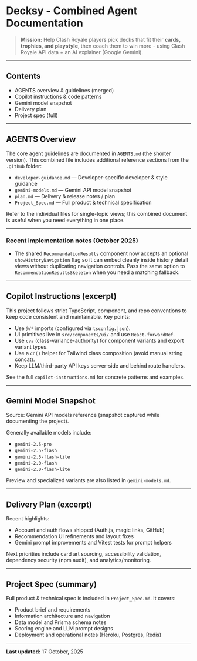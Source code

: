 # Decksy - Combined Agent Documentation

> **Mission:** Help Clash Royale players pick decks that fit their **cards, trophies, and playstyle**, then coach them to win more - using Clash Royale API data + an AI explainer (Google Gemini).

---

## Contents

- AGENTS overview & guidelines (merged)
- Copilot instructions & code patterns
- Gemini model snapshot
- Delivery plan
- Project spec (full)

---

## AGENTS Overview

The core agent guidelines are documented in `AGENTS.md` (the shorter version). This combined file includes additional reference sections from the `.github` folder:

 - `developer-guidance.md` — Developer-specific developer & style guidance
- `gemini-models.md` — Gemini API model snapshot
- `plan.md` — Delivery & release notes / plan
- `Project_Spec.md` — Full product & technical specification

Refer to the individual files for single-topic views; this combined document is useful when you need everything in one place.

---

### Recent implementation notes (October 2025)

- The shared `RecommendationResults` component now accepts an optional `showHistoryNavigation` flag so it can embed cleanly inside history detail views without duplicating navigation controls. Pass the same option to `RecommendationResultsSkeleton` when you need a matching fallback.

---

## Copilot Instructions (excerpt)

This project follows strict TypeScript, component, and repo conventions to keep code consistent and maintainable. Key points:

- Use `@/*` imports (configured via `tsconfig.json`).
- UI primitives live in `src/components/ui/` and use `React.forwardRef`.
- Use `cva` (class-variance-authority) for component variants and export variant types.
- Use a `cn()` helper for Tailwind class composition (avoid manual string concat).
- Keep LLM/third-party API keys server-side and behind route handlers.

See the full `copilot-instructions.md` for concrete patterns and examples.

---

## Gemini Model Snapshot

Source: Gemini API models reference (snapshot captured while documenting the project).

Generally available models include:
- `gemini-2.5-pro`
- `gemini-2.5-flash`
- `gemini-2.5-flash-lite`
- `gemini-2.0-flash`
- `gemini-2.0-flash-lite`

Preview and specialized variants are also listed in `gemini-models.md`.

---

## Delivery Plan (excerpt)

Recent highlights:

- Account and auth flows shipped (Auth.js, magic links, GitHub)
- Recommendation UI refinements and layout fixes
- Gemini prompt improvements and Vitest tests for prompt helpers

Next priorities include card art sourcing, accessibility validation, dependency security (npm audit), and analytics/monitoring.

---

## Project Spec (summary)

Full product & technical spec is included in `Project_Spec.md`. It covers:

- Product brief and requirements
- Information architecture and navigation
- Data model and Prisma schema notes
- Scoring engine and LLM prompt designs
- Deployment and operational notes (Heroku, Postgres, Redis)

---

**Last updated:** 17 October, 2025